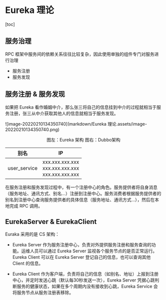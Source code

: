 # Eureka 理论

[toc]

## 服务治理

RPC 框架中服务间的依赖关系往往比较复杂，因此使用单独的组件专门对服务进行治理

-   服务注册
-   服务发现



## 服务注册 & 服务发现

如果把 Eureka 看作婚姻中介，那么张三将自己的信息挂到中介的过程就相当于服务注册，张三从中介获取其他人的信息就相当于服务发现。



![image-20220210134350740](markdown/Eureka 理论.assets/image-20220210134350740.png)

<center>图左：Eureka 架构   图右：Dubbo架构</center>

|     别名     |                            IP                             |
| :----------: | :-------------------------------------------------------: |
| user_service | xxx.xxx.xxx.xxx<br />xxx.xxx.xxx.xxx<br />xxx.xxx.xxx.xxx |



在服务注册和服务发现过程中，有一个注册中心的角色。服务提供者将自身消息（服务地址、通讯方式、别名…）注册到注册中心。服务消费者根据服务提供者的别名到注册中心查询服务提供者的具体信息（服务地址、通讯方式…），然后在本地完成 RPC 调用。

## EurekaServer & EurekaClient

Euraka 采用的是 CS 架构：

-   Eureka Server 作为服务注册中心，负责对外提供服务注册和服务查询的功能。运维人员可以通过 Eureka Server 监视各个服务节点的是否正常运行。Eureka Client 可以在 Eureka Server 登记自己的信息，也可以查询其他 Client 的信息。

-   Eureka Client 作为客户端，负责将自己的信息（如别名、地址）上报到注册中心，并定时发送心跳（默认每30秒发送一次），Eureka Server 凭据心跳判断服务的健康状态，如果在多个周期内没有接收到心跳，Eureka Service 会将服务节点从服务注册表移除。

